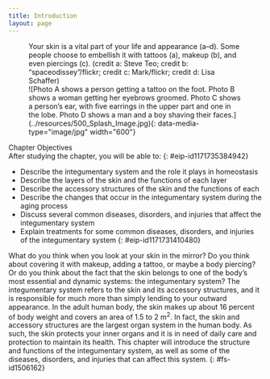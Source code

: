 ```yaml
---
title: Introduction
layout: page
---
```


<?cnx.eoc
  class="summary" title="Chapter Review"?>

<?cnx.eoc
  class="interactive-exercise" title="Interactive Link Questions"?>

<?cnx.eoc
  class="multiple-choice" title="Review Questions" ?>

<?cnx.eoc
  class="free-response" title="Critical Thinking Questions"?>

<?cnx.eoc
  class=&#8221;references&#8221; title=&#8221;References&#8221;?>

<figure id="fig-ch05_00_01" class="splash">
<figcaption>
Your skin is a vital part of your life and appearance (a–d). Some people
choose to embellish it with tattoos (a), makeup (b), and even piercings
(c). (credit a: Steve Teo; credit b: “spaceodissey”/flickr; credit c:
Mark/flickr; credit d: Lisa Schaffer)
</figcaption>
<span markdown="1" data-type="media" id="fs-id1211977" data-alt="Photo A shows a
person getting a tattoo on the foot. Photo B shows a woman getting her
eyebrows groomed. Photo C shows a person&#x2019;s ear, with five
earrings in the upper part and one in the lobe. Photo D shows a man and
a boy shaving their faces."> ![Photo A shows a person getting a tattoo
on the foot. Photo B shows a woman getting her eyebrows groomed. Photo C
shows a person&#x2019;s ear, with five earrings in the upper part and
one in the lobe. Photo D shows a man and a boy shaving their
faces.](../resources/500_Splash_Image.jpg){: data-media-type="image/jpg"
width="600"} </span>
</figure>
<div data-type="note" id="eip-637" class="chapter-objectives" markdown="1">
<div data-type="title">
Chapter Objectives
</div>
After studying the chapter, you will be able to:
{: #eip-id1171735384942}

* Describe the integumentary system and the role it plays in homeostasis
* Describe the layers of the skin and the functions of each layer
* Describe the accessory structures of the skin and the functions of
  each
* Describe the changes that occur in the integumentary system during the
  aging process
* Discuss several common diseases, disorders, and injuries that affect
  the integumentary system
* Explain treatments for some common diseases, disorders, and injuries
  of the integumentary system
{: #eip-id1171731410480}

</div>
What do you think when you look at your skin in the mirror? Do you think
about covering it with makeup, adding a tattoo, or maybe a body
piercing? Or do you think about the fact that the skin belongs to one of
the body’s most essential and dynamic systems: the integumentary system?
The integumentary system refers to the skin and its accessory
structures, and it is responsible for much more than simply lending to
your outward appearance. In the adult human body, the skin makes up
about 16 percent of body weight and covers an area of 1.5 to 2
m<sup>2</sup>. In fact, the skin and accessory structures are the
largest organ system in the human body. As such, the skin protects your
inner organs and it is in need of daily care and protection to maintain
its health. This chapter will introduce the structure and functions of
the integumentary system, as well as some of the diseases, disorders,
and injuries that can affect this system.
{: #fs-id1506162}




